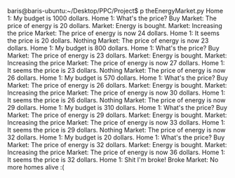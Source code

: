 baris@baris-ubuntu:~/Desktop/PPC/Project$ p theEnergyMarket.py 
Home 1: My budget is 1000 dollars.
Home 1: What's the price?
Buy
Market: The price of energy is 20 dollars.
Market: Energy is bought.
Market: Increasing the price
Market: The price of energy is now 24 dollars.
Home 1: It seems the price is 20 dollars.
Nothing
Market: The price of energy is now 23 dollars.
Home 1: My budget is 800 dollars.
Home 1: What's the price?
Buy
Market: The price of energy is 23 dollars.
Market: Energy is bought.
Market: Increasing the price
Market: The price of energy is now 27 dollars.
Home 1: It seems the price is 23 dollars.
Nothing
Market: The price of energy is now 26 dollars.
Home 1: My budget is 570 dollars.
Home 1: What's the price?
Buy
Market: The price of energy is 26 dollars.
Market: Energy is bought.
Market: Increasing the price
Market: The price of energy is now 30 dollars.
Home 1: It seems the price is 26 dollars.
Nothing
Market: The price of energy is now 29 dollars.
Home 1: My budget is 310 dollars.
Home 1: What's the price?
Buy
Market: The price of energy is 29 dollars.
Market: Energy is bought.
Market: Increasing the price
Market: The price of energy is now 33 dollars.
Home 1: It seems the price is 29 dollars.
Nothing
Market: The price of energy is now 32 dollars.
Home 1: My budget is 20 dollars.
Home 1: What's the price?
Buy
Market: The price of energy is 32 dollars.
Market: Energy is bought.
Market: Increasing the price
Market: The price of energy is now 36 dollars.
Home 1: It seems the price is 32 dollars.
Home 1: Shit I'm broke!
Broke
Market: No more homes alive :(
